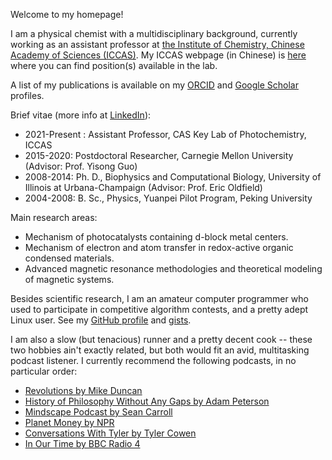 Welcome to my homepage!

I am a physical chemist with a multidisciplinary background, currently working as an assistant professor at [the Institute of Chemistry, Chinese Academy of Sciences (ICCAS)](http://www.iccas.ac.cn). My ICCAS webpage (in Chinese) is [here](http://jczhao.iccas.ac.cn/jkli) where you can find position(s) available in the lab. 

A list of my publications is available on my [ORCID](https://orcid.org/0000-0003-3355-6518) and [Google Scholar](https://scholar.google.com/citations?user=MAgDzgwAAAAJ&view_op=list_works&sortby=pubdate) profiles. 

Brief vitae (more info at [LinkedIn](https://www.linkedin.com/in/lijikun)):

 - 2021-Present : Assistant Professor, CAS Key Lab of Photochemistry, ICCAS
 - 2015-2020: Postdoctoral Researcher, Carnegie Mellon University (Advisor: Prof. Yisong Guo)
 - 2008-2014: Ph. D., Biophysics and Computational Biology, University of Illinois at Urbana-Champaign (Advisor: Prof. Eric Oldfield)
 - 2004-2008: B. Sc., Physics, Yuanpei Pilot Program, Peking University

Main research areas:
 
 - Mechanism of photocatalysts containing d-block metal centers.
 - Mechanism of electron and atom transfer in redox-active organic condensed materials.
 - Advanced magnetic resonance methodologies and theoretical modeling of magnetic systems.

Besides scientific research, I am an amateur computer programmer who used to participate in competitive algorithm contests, and a pretty adept Linux user. See my [GitHub profile](https://github.com/lijikun) and [gists](https://gist.github.com/lijikun/).

I am also a slow (but tenacious) runner and a pretty decent cook -- these two hobbies ain't exactly related, but both would fit an avid, multitasking podcast listener. I currently recommend the following podcasts, in no particular order:

- [Revolutions by Mike Duncan](https://www.revolutionspodcast.com)
- [History of Philosophy Without Any Gaps by Adam Peterson](https://historyofphilosophy.net)
- [Mindscape Podcast by Sean Carroll](https://www.preposterousuniverse.com/podcast/)
- [Planet Money by NPR](https://www.npr.org/sections/money/)
- [Conversations With Tyler by Tyler Cowen](https://medium.com/conversations-with-tyler)
- [In Our Time by BBC Radio 4](https://www.bbc.co.uk/programmes/b006qykl/episodes/downloads)


